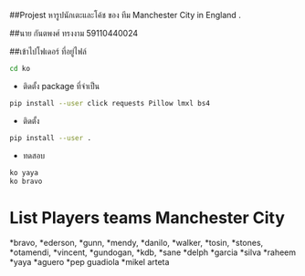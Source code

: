##Projest หารูปนักเตะและโค้ช ของ ทีม Manchester City in England .

##นาย กันตพงศ์ ทรงงาม 59110440024

##เข้าไปโฟเดอร์ ที่อยู่ไฟล์

```sh
cd ko
```

- ติดตั้ง package ที่จำเป็น
```sh
pip install --user click requests Pillow lmxl bs4
```


- ติดตั้ง
```sh
pip install --user .
```
- ทดสอบ
```sh
ko yaya
ko bravo
```

# List Players teams Manchester City
*bravo,
*ederson,
*gunn,
*mendy,
*danilo,
*walker,
*tosin,
*stones,
*otamendi,
*vincent,
*gundogan,
*kdb,
*sane
*delph
*garcia
*silva
*raheem
*yaya
*aguero
*pep guadiola
*mikel arteta

